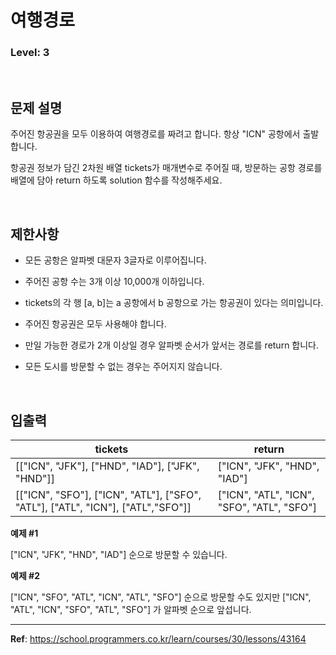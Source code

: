 # 여행경로

### Level: 3

<br>

## 문제 설명

주어진 항공권을 모두 이용하여 여행경로를 짜려고 합니다. 항상 "ICN" 공항에서 출발합니다.

항공권 정보가 담긴 2차원 배열 tickets가 매개변수로 주어질 때, 방문하는 공항 경로를 배열에 담아 return 하도록 solution 함수를 작성해주세요.

<br>

## 제한사항

- 모든 공항은 알파벳 대문자 3글자로 이루어집니다.

- 주어진 공항 수는 3개 이상 10,000개 이하입니다.

- tickets의 각 행 [a, b]는 a 공항에서 b 공항으로 가는 항공권이 있다는 의미입니다.

- 주어진 항공권은 모두 사용해야 합니다.

- 만일 가능한 경로가 2개 이상일 경우 알파벳 순서가 앞서는 경로를 return 합니다.

- 모든 도시를 방문할 수 없는 경우는 주어지지 않습니다.

<br>

## 입출력

| tickets | return |
| ------- | ------ |
| [["ICN", "JFK"], ["HND", "IAD"], ["JFK", "HND"]] | ["ICN", "JFK", "HND", "IAD"] |
| [["ICN", "SFO"], ["ICN", "ATL"], ["SFO", "ATL"], ["ATL", "ICN"], ["ATL","SFO"]] | ["ICN", "ATL", "ICN", "SFO", "ATL", "SFO"] |

**예제 #1**

["ICN", "JFK", "HND", "IAD"] 순으로 방문할 수 있습니다.

**예제 #2**

["ICN", "SFO", "ATL", "ICN", "ATL", "SFO"] 순으로 방문할 수도 있지만 ["ICN", "ATL", "ICN", "SFO", "ATL", "SFO"] 가 알파벳 순으로 앞섭니다.

---

**Ref**: https://school.programmers.co.kr/learn/courses/30/lessons/43164